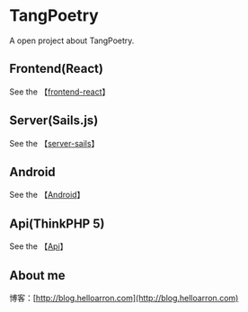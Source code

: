 # TangPoetry

A open project about TangPoetry.

## Frontend(React)
See the 【[frontend-react](https://github.com/ArronYR/TangPoetry/tree/master/tp_frontend)】

## Server(Sails.js)
See the 【[server-sails](https://github.com/ArronYR/TangPoetry/tree/master/tp_server)】

## Android
See the 【[Android](https://github.com/ArronYR/TangPoetry/tree/master/Android)】

## Api(ThinkPHP 5)
See the 【[Api](https://github.com/ArronYR/TangPoetry/tree/master/Api)】

## About me

博客：[http://blog.helloarron.com](http://blog.helloarron.com)